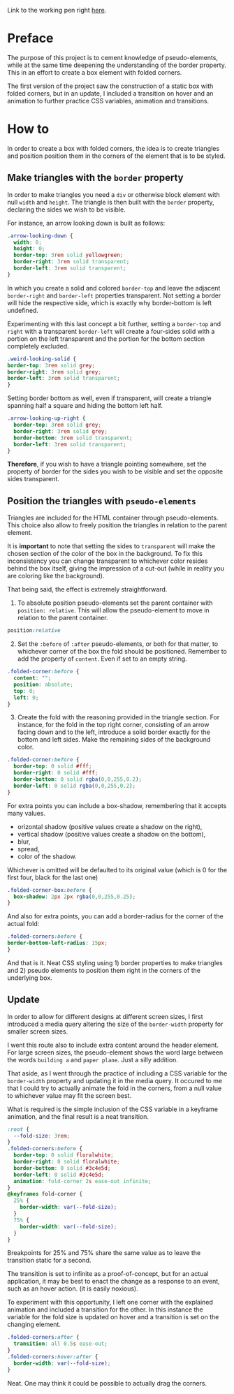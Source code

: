 Link to the working pen right [here](https://codepen.io/borntofrappe/full/XEEPPQ/).

# Preface

The purpose of this project is to cement knowledge of pseudo-elements, while at the same time deepening the understanding of the border property. This in an effort to create a box element with folded corners.

The first version of the project saw the construction of a static box with folded corners, but in an update, I included a transition on hover and an animation to further practice CSS variables, animation and transitions.

# How to

In order to create a box with folded corners, the idea is to create triangles and position position them in the corners of the element that is to be styled.

## Make triangles with the `border` property

In order to make triangles you need a `div` or otherwise block element with null `width` and `height`. The triangle is then built with the `border` property, declaring the sides we wish to be visible.

For instance, an arrow looking down is built as follows:

```CSS
.arrow-looking-down {
  width: 0;
  height: 0;
  border-top: 3rem solid yellowgreen;
  border-right: 3rem solid transparent;
  border-left: 3rem solid transparent;
}
```

In which you create a solid and colored `border-top` and leave the adjacent `border-right` and `border-left` properties transparent.
Not setting a border will hide the respective side, which is exactly why border-bottom is left undefined. 

Experimenting with this last concept a bit further, setting a `border-top` and `right` with a transparent `border-left` will create a four-sides solid with a portion on the left transparent and the portion for the bottom section completely excluded.

```CSS
.weird-looking-solid {
border-top: 3rem solid grey;
border-right: 3rem solid grey;
border-left: 3rem solid transparent;
}
```

Setting border bottom as well, even if transparent, will create a triangle spanning half a square and hiding the bottom left half.

```CSS
.arrow-looking-up-right {
  border-top: 3rem solid grey;
  border-right: 3rem solid grey;
  border-bottom: 3rem solid transparent;
  border-left: 3rem solid transparent;
}
```

**Therefore**, if you wish to have a triangle pointing somewhere, set the property of border for the sides you wish to be visible and set the opposite sides transparent.


## Position the triangles with `pseudo-elements`

Triangles are included for the HTML container through pseudo-elements. This choice also allow to freely position the triangles in relation to the parent element.

It is **important** to note that setting the sides to `transparent` will make the chosen section of the color of the box in the background. To fix this inconsistency you can change transparent to whichever color resides behind the box itself, giving the impression of a cut-out (while in reality you are coloring like the background).

That being said, the effect is extremely straightforward.

1. To absolute position pseudo-elements set the parent container with `position: relative`. This will allow the pseudo-element to move in relation to the parent container.

  ```CSS
  position:relative
  ```

2. Set the `:before` of `:after` pseudo-elements, or both for that matter, to whichever corner of the box the fold should be positioned.  Remember to  add the property of `content`. Even if set to an empty string.

  ```CSS
  .folded-corner:before {
    content: "";
    position: absolute;
    top: 0;
    left: 0;
  }
  ```

3. Create the fold with the reasoning provided in the triangle section. For instance, for the fold in the top right corner, consisting of an arrow facing down and to the left, introduce a solid border exactly for the bottom and left sides. Make the remaining sides of the background color.

  ```CSS
  .folded-corner:before {
    border-top: 0 solid #fff;
    border-right: 0 solid #fff;
    border-bottom: 0 solid rgba(0,0,255,0.2);
    border-left: 0 solid rgba(0,0,255,0.2);
  }
  ```

For extra points you can include a box-shadow, remembering that it accepts many values.

- orizontal shadow (positive values create a shadow on the right), 
- vertical shadow (positive values create a shadow on the bottom), 
- blur, 
- spread, 
- color of the shadow. 

Whichever is omitted will be defaulted to its original value (which is 0 for the first four, black for the last one)

```CSS
.folded-corner-box:before {
  box-shadow: 2px 2px rgba(0,0,255,0.25);
}
```

And also for extra points, you can add a border-radius for the corner of the actual fold: 

```CSS
.folded-corners:before {
border-bottom-left-radius: 15px;
}
```


And that is it. Neat CSS styling using 1) border properties to make triangles and 2) pseudo elements to position them right in the corners of the underlying box.

## Update

In order to allow for different designs at different screen sizes, I first introduced a media query altering the size of the `border-width` property for smaller screen sizes. 

I went this route also to include extra content around the header element. For large screen sizes, the pseudo-element shows the word large between the words `building a` and `paper plane`. Just a silly addition.

That aside, as I went through the practice of including a CSS variable for the `border-width` property and updating it in the media query. It occured to me that I could try to actually animate the fold in the corners, from a null value to whichever value may fit the screen best.

What is required is the simple inclusion of the CSS variable in a keyframe animation, and the final result is a neat transition. 

```CSS
:root {
  --fold-size: 3rem;
}
.folded-corners:before {
  border-top: 0 solid floralwhite;
  border-right: 0 solid floralwhite;
  border-bottom: 0 solid #3c4e5d;
  border-left: 0 solid #3c4e5d;
  animation: fold-corner 2s ease-out infinite;
}
@keyframes fold-corner {
  25% {
    border-width: var(--fold-size);
  }
  75% {
    border-width: var(--fold-size);
  }
}
```

Breakpoints for 25% and 75% share the same value as to leave the transition static for a second.

The transition is set to infinite as a proof-of-concept, but for an actual application, it may be best to enact the change as a response to an event, such as an hover action. (it is easily noxious).

To experiment with this opportunity, I left one corner with the explained animation and included a transition for the other. In this instance the variable for the fold size is updated on hover and a transition is set on the changing element.

```CSS
.folded-corners:after {
  transition: all 0.5s ease-out;
}
.folded-corners:hover:after {
  border-width: var(--fold-size);
}
```

Neat. One may think it could be possible to actually drag the corners.
